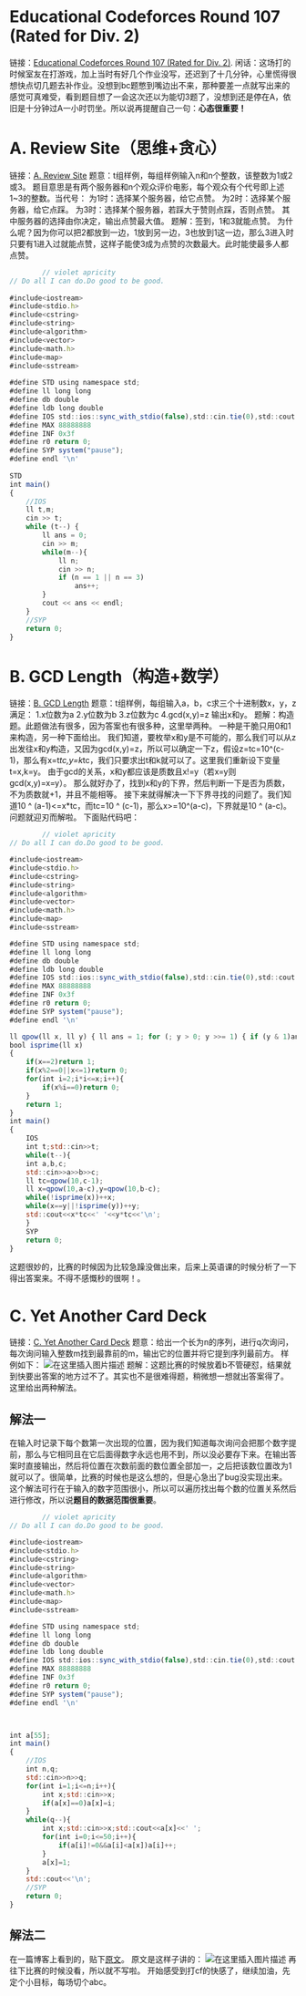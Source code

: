 ﻿# Educational Codeforces Round 107 (Rated for Div. 2)
链接：[Educational Codeforces Round 107 (Rated for Div. 2)](https://codeforces.com/contest/1511).
闲话：这场打的时候室友在打游戏，加上当时有好几个作业没写，还迟到了十几分钟，心里慌得很想快点切几题去补作业。没想到bc题憋到嘴边出不来，那种要差一点就写出来的感觉可真难受，看到题目想了一会这次还以为能切3题了，没想到还是停在A，依旧是十分钟过A一小时罚坐。所以说再提醒自己一句：**心态很重要！**
# A. Review Site（思维+贪心）
链接：[A. Review Site](https://codeforces.com/contest/1511/problem/A)
题意：t组样例，每组样例输入n和n个整数，该整数为1或2或3。
题目意思是有两个服务器和n个观众评价电影，每个观众有个代号即上述1~3的整数。当代号：
为1时：选择某个服务器，给它点赞。
为2时：选择某个服务器，给它点踩。
为3时：选择某个服务器，若踩大于赞则点踩，否则点赞。
其中服务器的选择由你决定，输出点赞最大值。
题解：签到，1和3就能点赞。
为什么呢？因为你可以把2都放到一边，1放到另一边，3也放到1这一边，那么3进入时只要有1进入过就能点赞，这样子能使3成为点赞的次数最大。此时能使最多人都点赞。
```javascript
        // violet apricity
// Do all I can do.Do good to be good.
 
#include<iostream>
#include<stdio.h>
#include<cstring>
#include<string>
#include<algorithm>
#include<vector>
#include<math.h>
#include<map>
#include<sstream>
 
#define STD using namespace std;
#define ll long long
#define db double
#define ldb long double
#define IOS std::ios::sync_with_stdio(false),std::cin.tie(0),std::cout.tie(0);
#define MAX 88888888
#define INF 0x3f
#define r0 return 0;
#define SYP system("pause");
#define endl '\n'
 
STD
int main()
{
    //IOS
    ll t,m;
    cin >> t;
    while (t--) {
        ll ans = 0;
        cin >> m;
        while(m--){
            ll n;
            cin >> n;
            if (n == 1 || n == 3)
                ans++;
        }
        cout << ans << endl;
    }
    //SYP
    return 0;
}
```
# B. GCD Length（构造+数学）
链接：[B. GCD Length](https://codeforces.com/contest/1511/problem/B)
题意：t组样例，每组输入a，b，c求三个十进制数x，y，z满足：
1.x位数为a
2.y位数为b
3.z位数为c
4.gcd(x,y)=z
输出x和y。
题解：构造题。此题做法有很多，因为答案也有很多种，这里举两种。
一种是干脆只用0和1来构造，另一种下面给出。
我们知道，要枚举x和y是不可能的，那么我们可以从z出发往x和y构造，又因为gcd(x,y)=z，所以可以确定一下z，假设z=tc=10^(c-1)，那么有x=t*tc,y=k*tc，我们只要求出t和k就可以了。这里我们重新设下变量t=x,k=y。
由于gcd的关系，x和y都应该是质数且x!=y（若x=y则gcd(x,y)=x=y）。
那么就好办了，找到x和y的下界，然后判断一下是否为质数，不为质数就+1，并且不能相等。
接下来就得解决一下下界寻找的问题了。我们知道10 ^ (a-1)<=x*tc，而tc=10 ^ (c-1)，那么x>=10^(a-c)，下界就是10 ^ (a-c)。问题就迎刃而解啦。
下面贴代码吧：
```javascript
        // violet apricity
// Do all I can do.Do good to be good.

#include<iostream>
#include<stdio.h>
#include<cstring>
#include<string>
#include<algorithm>
#include<vector>
#include<math.h>
#include<map>
#include<sstream>

#define STD using namespace std;
#define ll long long
#define db double
#define ldb long double
#define IOS std::ios::sync_with_stdio(false),std::cin.tie(0),std::cout.tie(0);
#define MAX 88888888
#define INF 0x3f
#define r0 return 0;
#define SYP system("pause");
#define endl '\n'

ll qpow(ll x, ll y) { ll ans = 1; for (; y > 0; y >>= 1) { if (y & 1)ans *= x; x *= x; }return ans; }
bool isprime(ll x)
{
    if(x==2)return 1;
    if(x%2==0||x<=1)return 0;
    for(int i=2;i*i<=x;i++){
        if(x%i==0)return 0;
    }
    return 1;
}
int main()
{
    IOS
    int t;std::cin>>t;
    while(t--){
    int a,b,c;
    std::cin>>a>>b>>c;
    ll tc=qpow(10,c-1);
    ll x=qpow(10,a-c),y=qpow(10,b-c);
    while(!isprime(x))++x;
    while(x==y||!isprime(y))++y;
    std::cout<<x*tc<<' '<<y*tc<<'\n';
    }
    SYP
    return 0;
}
```
这题很妙的，比赛的时候因为比较急躁没做出来，后来上英语课的时候分析了一下得出答案来。不得不感慨秒的很啊！。
# C. Yet Another Card Deck
链接：[C. Yet Another Card Deck](https://codeforces.com/contest/1511/problem/C)
题意：给出一个长为n的序列，进行q次询问，每次询问输入整数m找到最靠前的m，输出它的位置并将它提到序列最前方。
样例如下：
![在这里插入图片描述](https://img-blog.csdnimg.cn/20210415195605969.png?x-oss-process=image/watermark,type_ZmFuZ3poZW5naGVpdGk,shadow_10,text_aHR0cHM6Ly9ibG9nLmNzZG4ubmV0L3dlaXhpbl81MDI4MTg2OQ==,size_16,color_FFFFFF,t_70)
题解：这题比赛的时候放着b不管硬怼，结果就到快要出答案的地方过不了。其实也不是很难得题，稍微想一想就出答案得了。
这里给出两种解法。
## 解法一
在输入时记录下每个数第一次出现的位置，因为我们知道每次询问会把那个数字提前，那么与它相同且在它后面得数字永远也用不到，所以没必要存下来。在输出答案时直接输出，然后将位置在次数前面的数位置全部加一，之后把该数位置改为1就可以了。很简单，比赛的时候也是这么想的，但是心急出了bug没实现出来。
这个解法可行在于输入的数字范围很小，所以可以遍历找出每个数的位置关系然后进行修改，所以说**题目的数据范围很重要**。
```javascript
        // violet apricity
// Do all I can do.Do good to be good.

#include<iostream>
#include<stdio.h>
#include<cstring>
#include<string>
#include<algorithm>
#include<vector>
#include<math.h>
#include<map>
#include<sstream>

#define STD using namespace std;
#define ll long long
#define db double
#define ldb long double
#define IOS std::ios::sync_with_stdio(false),std::cin.tie(0),std::cout.tie(0);
#define MAX 88888888
#define INF 0x3f
#define r0 return 0;
#define SYP system("pause");
#define endl '\n'



int a[55];
int main()
{
    //IOS
    int n,q;
    std::cin>>n>>q;
    for(int i=1;i<=n;i++){
        int x;std::cin>>x;
        if(a[x]==0)a[x]=i;
    }
    while(q--){
        int x;std::cin>>x;std::cout<<a[x]<<' ';
        for(int i=0;i<=50;i++){
            if(a[i]!=0&&a[i]<a[x])a[i]++;
        }
        a[x]=1;
    }
    std::cout<<'\n';
    //SYP
    return 0;
}
```
## 解法二
在一篇博客上看到的，贴下[原文](https://www.cnblogs.com/2aptx4869/p/14652615.html)。
原文是这样子讲的：
![在这里插入图片描述](https://img-blog.csdnimg.cn/20210415201202361.png?x-oss-process=image/watermark,type_ZmFuZ3poZW5naGVpdGk,shadow_10,text_aHR0cHM6Ly9ibG9nLmNzZG4ubmV0L3dlaXhpbl81MDI4MTg2OQ==,size_16,color_FFFFFF,t_70)
再往下比赛的时候没看，所以就不写啦。
开始感受到打cf的快感了，继续加油，先定个小目标，每场切个abc。
